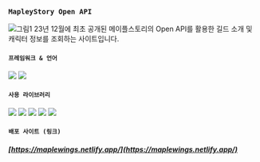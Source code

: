 ### `MapleyStory Open API`
![그림1](https://github.com/JunDemi/maplestory/assets/26836516/23437ada-7bf0-4152-bd32-4ed4e123ca25)
23년 12월에 최초 공개된 메이플스토리의 Open API를 활용한 길드 소개 및 캐릭터 정보를 조회하는 사이트입니다.
#### `프레임워크 & 언어`
<img src="https://img.shields.io/badge/React-61DAFB?style=for-the-badge&logo=react&logoColor=ffffff"/> <img src="https://img.shields.io/badge/TypeScript-3178C6?style=for-the-badge&logo=typescript&logoColor=ffffff"/>
#### `사용 라이브러리`
<img src="https://img.shields.io/badge/Tailwind CSS-06B6D4?style=for-the-badge&logo=tailwindcss&logoColor=ffffff"/> <img src="https://img.shields.io/badge/Framer Motion-0055FF?style=for-the-badge&logo=framer&logoColor=ffffff"/> <img src="https://img.shields.io/badge/React Query-FF4154?style=for-the-badge&logo=reactquery&logoColor=ffffff"/> <img src="https://img.shields.io/badge/React Hook Form-EC5990?style=for-the-badge&logo=reacthookform&logoColor=ffffff"/> <img src="https://img.shields.io/badge/Recoil-3578E5?style=for-the-badge&logo=recoil&logoColor=ffffff"/> 
#### `배포 사이트 (링크)`
##### [https://maplewings.netlify.app/](https://maplewings.netlify.app/)
